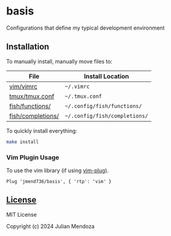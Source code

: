 # basis

Configurations that define my typical development environment

## Installation

To manually install, manually move files to:

| File                                  | Install Location              |
|---------------------------------------|-------------------------------|
| [vim/vimrc](vim/vimrc)                | `~/.vimrc`                    |
| [tmux/tmux.conf](tmux/tmux.conf)      | `~/.tmux.conf`                |
| [fish/functions/](fish/functions)     | `~/.config/fish/functions/`   |
| [fish/completions/](fish/completions) | `~/.config/fish/completions/` |

To quickly install everything:

```sh
make install
```

### Vim Plugin Usage

To use the vim library (if using
[vim-plug](https://github.com/junegunn/vim-plug)).

```viml
Plug 'jmend736/basis', { 'rtp': 'vim' }
```

## [License](LICENSE)

MIT License

Copyright (c) 2024 Julian Mendoza
